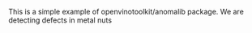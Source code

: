 This is a simple example of openvinotoolkit/anomalib package. We are detecting defects in metal nuts  
